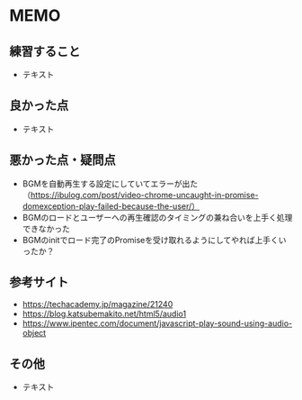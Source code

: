 # MEMO

## 練習すること
- テキスト

## 良かった点
- テキスト

## 悪かった点・疑問点
- BGMを自動再生する設定にしていてエラーが出た（https://ibulog.com/post/video-chrome-uncaught-in-promise-domexception-play-failed-because-the-user/）
- BGMのロードとユーザーへの再生確認のタイミングの兼ね合いを上手く処理できなかった
- BGMのinitでロード完了のPromiseを受け取れるようにしてやれば上手くいったか？

## 参考サイト
- https://techacademy.jp/magazine/21240
- https://blog.katsubemakito.net/html5/audio1
- https://www.ipentec.com/document/javascript-play-sound-using-audio-object

## その他
- テキスト
